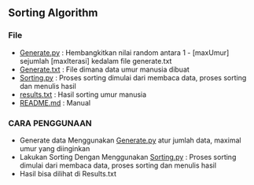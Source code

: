 ## Sorting Algorithm

### File
* [Generate.py](https://github.com/jxdn/sorting/blob/master/generate.py)   : Hembangkitkan nilai random antara 1 - [maxUmur] sejumlah [maxIterasi] kedalam file generate.txt 
* [Generate.txt](https://github.com/jxdn/sorting/blob/master/generate.txt)   : File dimana data umur manusia dibuat
* [Sorting.py](https://github.com/jxdn/sorting/blob/master/sorting.py)   : Proses sorting dimulai dari membaca data, proses sorting dan menulis hasil
* [results.txt](https://github.com/jxdn/sorting/blob/master/results.txt)   : Hasil sorting umur manusia
* [README.md](https://github.com/jxdn/sorting/blob/master/README.md)   : Manual


### CARA PENGGUNAAN
* Generate data Menggunakan [Generate.py](https://github.com/jxdn/sorting/blob/master/generate.py) atur jumlah data, maximal umur yang diinginkan
* Lakukan Sorting Dengan Menggunakan [Sorting.py](https://github.com/jxdn/sorting/blob/master/sorting.py)   : Proses sorting dimulai dari membaca data, proses sorting dan menulis hasil
* Hasil bisa dilihat di Results.txt

